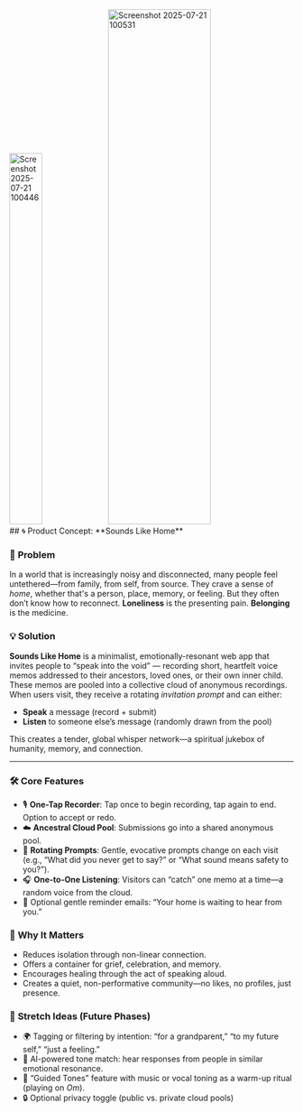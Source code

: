 <img width="34%" height="658" alt="Screenshot 2025-07-21 100446" src="https://github.com/user-attachments/assets/345a5d2e-b810-41bb-b724-c61a44ab679f" />
<img width="60%" height="913" alt="Screenshot 2025-07-21 100531" src="https://github.com/user-attachments/assets/ffa6283b-9d57-4d8c-9bb9-55d09e69d6b6" />
<br>
## 🌀 Product Concept: **Sounds Like Home**

### 🎯 **Problem**
In a world that is increasingly noisy and disconnected, many people feel untethered—from family, from self, from source. They crave a sense of *home*, whether that's a person, place, memory, or feeling. But they often don’t know how to reconnect.
**Loneliness** is the presenting pain.
**Belonging** is the medicine.
### 💡 **Solution**
**Sounds Like Home** is a minimalist, emotionally-resonant web app that invites people to “speak into the void” — recording short, heartfelt voice memos addressed to their ancestors, loved ones, or their own inner child.
These memos are pooled into a collective cloud of anonymous recordings. When users visit, they receive a rotating *invitation prompt* and can either:
- **Speak** a message (record + submit)
- **Listen** to someone else’s message (randomly drawn from the pool)

This creates a tender, global whisper network—a spiritual jukebox of humanity, memory, and connection.

---
### 🛠️ **Core Features**
- 🎙 **One-Tap Recorder**: Tap once to begin recording, tap again to end. Option to accept or redo.
- ☁️ **Ancestral Cloud Pool**: Submissions go into a shared anonymous pool.
- 🔁 **Rotating Prompts**: Gentle, evocative prompts change on each visit (e.g., “What did you never get to say?” or “What sound means safety to you?”).
- 🎧 **One-to-One Listening**: Visitors can “catch” one memo at a time—a random voice from the cloud.
- 🔔 Optional gentle reminder emails: “Your home is waiting to hear from you.”

### 🌱 **Why It Matters**
- Reduces isolation through non-linear connection.
- Offers a container for grief, celebration, and memory.
- Encourages healing through the act of speaking aloud.
- Creates a quiet, non-performative community—no likes, no profiles, just presence.

### 🧬 **Stretch Ideas (Future Phases)**
- 🌍 Tagging or filtering by intention: “for a grandparent,” “to my future self,” “just a feeling.”
- 📡 AI-powered tone match: hear responses from people in similar emotional resonance.
- 🧭 “Guided Tones” feature with music or vocal toning as a warm-up ritual (playing on *Om*).
- 🔒 Optional privacy toggle (public vs. private cloud pools)

